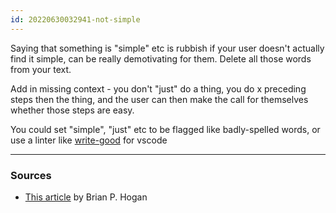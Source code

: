 ```yaml
---
id: 20220630032941-not-simple
---
```


Saying that something is "simple" etc is rubbish if your user doesn't actually find it simple, can be really demotivating for them. Delete all those words from your text.

Add in missing context - you don't "just" do a thing, you do x preceding steps then the thing, and the user can then make the call for themselves whether those steps are easy.

You could set "simple", "just" etc to be flagged like badly-spelled words, or use a linter like [write-good](https://github.com/TravisTheTechie/vscode-write-good) for vscode

---

### Sources

- [This article](https://bphogan.com/2020/01/30/make-writing-more-approachable-for-learners/) by Brian P. Hogan
